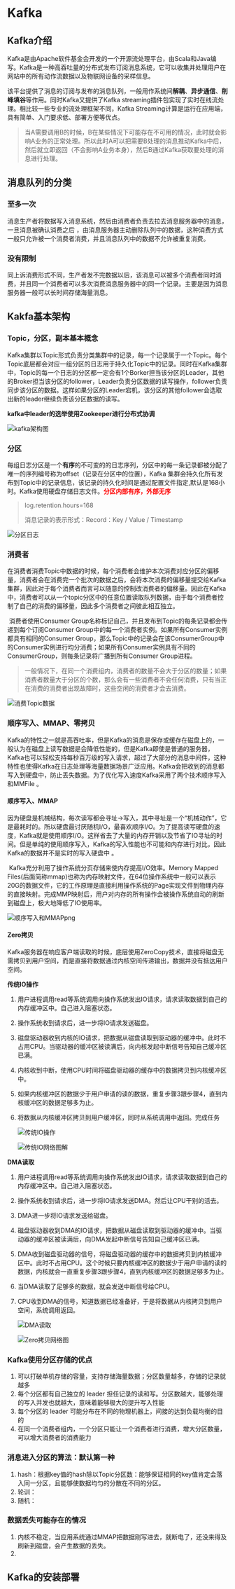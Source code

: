 # Kafka

## Kafka介绍

​		Kafka是由Apache软件基金会开发的一个开源流处理平台，由Scala和Java编写。Kafka是一种高吞吐量的分布式发布订阅消息系统，它可以收集并处理用户在网站中的所有动作流数据以及物联网设备的采样信息。

​		该平台提供了消息的订阅与发布的消息队列，一般用作系统间**解耦**、**异步通信**、**削峰填谷**等作用。同时Kafka又提供了Kafka streaming插件包实现了实时在线流处理。相比较一些专业的流处理框架不同，Kafka Streaming计算是运行在应用端，具有简单、入门要求低、部署方便等优点。

> 当A需要调用B的时候，B在某些情况下可能存在不可用的情况，此时就会影响A业务的正常处理。所以此时A可以把需要B处理的消息推动Kafka中后，然后就立即返回（不会影响A业务本身），然后B通过Kafka获取要处理的消息进行处理。

## 消息队列的分类

### 至多一次

​		消息生产者将数据写入消息系统，然后由消费者负责去拉去消息服务器中的消息，一旦消息被确认消费之后 ，由消息服务器主动删除队列中的数据，这种消费方式一般只允许被一个消费者消费，并且消息队列中的数据不允许被重复消费。

### 没有限制

​		同上诉消费形式不同，生产者发不完数据以后，该消息可以被多个消费者同时消费，并且同一个消费者可以多次消费消息服务器中的同一个记录。主要是因为消息服务器一般可以长时间存储海量消息。

## Kakfa基本架构

### Topic，分区，副本基本概念

​		Kafka集群以Topic形式负责分类集群中的记录，每一个记录属于一个Topic。每个Topic底层都会对应一组分区的日志用于持久化Topic中的记录。同时在Kafka集群中，Topic的每一个日志的分区都一定会有1个Borker担当该分区的Leader，其他的Broker担当该分区的follower，Leader负责分区数据的读写操作，follower负责同步该分区的数据。这样如果分区的Leader宕机，该分区的其他follower会选取出新的leader继续负责该分区数据的读写。

**kafka中leader的选举使用Zookeeper进行分布式协调**

![kafka架构图](./images/kafka架构图.png)

### 分区

​		每组日志分区是一个**有序**的不可变的的日志序列，分区中的每一条记录都被分配了唯一的序列编号称为offset（记录在分区中的位置），Kafka 集群会持久化所有发布到Topic中的记录信息，该记录的持久化时间是通过配置文件指定,默认是168小时。Kafka使用硬盘存储日志文件。<font color=red>**分区内部有序，外部无序**</font>

> log.retention.hours=168
>
> 消息记录的表示形式：Record：Key / Value / Timestamp

![分区日志](./images/分区日志.png)

### 消费者

​		在消费者消费Topic中数据的时候，每个消费者会维护本次消费对应分区的偏移量，消费者会在消费完一个批次的数据之后，会将本次消费的偏移量提交给Kafka集群，因此对于每个消费者而言可以随意的控制改消费者的偏移量。因此在Kafka中，消费者可以从一个topic分区中的任意位置读取队列数据，由于每个消费者控制了自己的消费的偏移量，因此多个消费者之间彼此相互独立。

​		消费者使用Consumer Group名称标记自己，并且发布到Topic的每条记录都会传递到每个订阅Consumer Group中的每一个消费者实例。如果所有Consumer实例都具有相同的Consumer Group，那么Topic中的记录会在该ConsumerGroup中的Consumer实例进行均分消费；如果所有Consumer实例具有不同的ConsumerGroup，则每条记录将广播到所有Consumer Group进程。

> 一般情况下，在同一个消费组内，消费者的数量不会大于分区的数量；如果消费者数量大于分区的个数，那么会有一些消费者不会任何消费，只有当正在消费的消费者出现故障时，这些空闲的消费者才会去消费。

![消费Topic数据](./images/消费Topic数据.png)

### 顺序写入、MMAP、零拷贝

​		Kafka的特性之一就是高吞吐率，但是Kafka的消息是保存或缓存在磁盘上的，一般认为在磁盘上读写数据是会降低性能的，但是Kafka即使是普通的服务器，Kafka也可以轻松支持每秒百万级的写入请求，超过了大部分的消息中间件，这种特性也使得Kafka在日志处理等海量数据场景广泛应用。Kafka会把收到的消息都写入到硬盘中，防止丢失数据。为了优化写入速度Kafka采用了两个技术顺序写入和MMFile 。

#### 顺序写入、MMAP

​		因为硬盘是机械结构，每次读写都会寻址->写入，其中寻址是一个“机械动作”，它是最耗时的。所以硬盘最讨厌随机I/O，最喜欢顺序I/O。为了提高读写硬盘的速度，Kafka就是使用顺序I/O。这样省去了大量的内存开销以及节省了IO寻址的时间。但是单纯的使用顺序写入，Kafka的写入性能也不可能和内存进行对比，因此Kafka的数据并不是实时的写入硬盘中 。

​		Kafka充分利用了操作系统分页存储来使内存提高I/O效率。Memory Mapped Files(后面简称mmap)也称为内存映射文件，在64位操作系统中一般可以表示20G的数据文件，它的工作原理是直接利用操作系统的Page实现文件到物理内存的直接映射。完成MMP映射后，用户对内存的所有操作会被操作系统自动的刷新到磁盘上，极大地降低了IO使用率。

![顺序写入和MMAPpng](./images/顺序写入和MMAPpng.png)

#### Zero拷贝

​		Kafka服务器在响应客户端读取的时候，底层使用ZeroCopy技术，直接将磁盘无需拷贝到用户空间，而是直接将数据通过内核空间传递输出，数据并没有抵达用户空间。

**传统IO操作**

1. 用户进程调用read等系统调用向操作系统发出IO请求，请求读取数据到自己的内存缓冲区中。自己进入阻塞状态。

2. 操作系统收到请求后，进一步将IO请求发送磁盘。

3. 磁盘驱动器收到内核的IO请求，把数据从磁盘读取到驱动器的缓冲中。此时不占用CPU。当驱动器的缓冲区被读满后，向内核发起中断信号告知自己缓冲区已满。

4. 内核收到中断，使用CPU时间将磁盘驱动器的缓存中的数据拷贝到内核缓冲区中。

5. 如果内核缓冲区的数据少于用户申请的读的数据，重复步骤3跟步骤4，直到内核缓冲区的数据足够多为止。

6. 将数据从内核缓冲区拷贝到用户缓冲区，同时从系统调用中返回。完成任务

   ![传统IO操作](./images/传统IO操作.png)

   ![传统IO网络图解](./images/传统IO网络图解.png)

**DMA读取**

1. 用户进程调用read等系统调用向操作系统发出IO请求，请求读取数据到自己的内存缓冲区中。自己进入阻塞状态。

2. 操作系统收到请求后，进一步将IO请求发送DMA。然后让CPU干别的活去。

3. DMA进一步将IO请求发送给磁盘。

4. 磁盘驱动器收到DMA的IO请求，把数据从磁盘读取到驱动器的缓冲中。当驱动器的缓冲区被读满后，向DMA发起中断信号告知自己缓冲区已满。

5. DMA收到磁盘驱动器的信号，将磁盘驱动器的缓存中的数据拷贝到内核缓冲区中。此时不占用CPU。这个时候只要内核缓冲区的数据少于用户申请的读的数据，内核就会一直重复步骤3跟步骤4，直到内核缓冲区的数据足够多为止。

6. 当DMA读取了足够多的数据，就会发送中断信号给CPU。

7. CPU收到DMA的信号，知道数据已经准备好，于是将数据从内核拷贝到用户空间，系统调用返回。

   ![DMA读取](./images/DMA读取.png)

   ![Zero拷贝网络图](./images/Zero拷贝网络图.png)

### Kafka使用分区存储的优点

1. 可以打破单机存储的容量，支持存储海量数据；分区数量越多，存储的记录就越多
2. 每个分区都有自己独立的 leader 担任记录的读和写。分区数越大，能够处理的写入并发也就越大，意味着能够极大的提升写入性能
3. 每个分区的 leader 可能分布在不同的物理机器上，间接的达到负载均衡的目的
4. 在同一个消费者组内，一个分区只能让一个消费者进行消费，增大分区数量，可以增大消费者的消费能力

### 消息进入分区的算法：默认第一种

1. hash：根据key值的hash除以Topic分区数：能够保证相同的key值肯定会落入同一分区，且能够使数据均匀的分散在不同的分区。
2. 轮训：
3. 随机：

### 数据丢失可能存在的情况

1. 内核不稳定，当应用系统通过MMAP把数据刚写进去，就断电了，还没来得及刷新到磁盘，会产生数据的丢失。
2. 

## Kafka的安装部署

